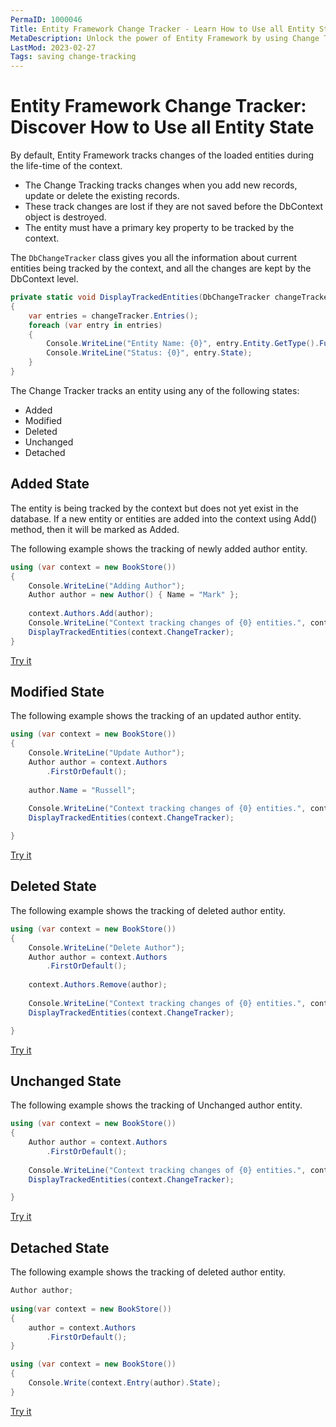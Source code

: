 ```yaml
---
PermaID: 1000046
Title: Entity Framework Change Tracker - Learn How to Use all Entity State
MetaDescription: Unlock the power of Entity Framework by using Change Tracker, understanding how it works, and the possible state of an entity entry. Learn about the possible state such as 'Added', 'Unchanged', 'Modified', 'Deleted', 'Detached' and their behaviors.
LastMod: 2023-02-27
Tags: saving change-tracking
---
```


# Entity Framework Change Tracker: Discover How to Use all Entity State

By default, Entity Framework tracks changes of the loaded entities during the life-time of the context. 

 - The Change Tracking tracks changes when you add new records, update or delete the existing records.
 - These track changes are lost if they are not saved before the DbContext object is destroyed.
 - The entity must have a primary key property to be tracked by the context. 

The `DbChangeTracker` class gives you all the information about current entities being tracked by the context, and all the changes are kept by the DbContext level. 

```csharp
private static void DisplayTrackedEntities(DbChangeTracker changeTracker)
{
    var entries = changeTracker.Entries();
    foreach (var entry in entries)
    {
        Console.WriteLine("Entity Name: {0}", entry.Entity.GetType().FullName);
        Console.WriteLine("Status: {0}", entry.State);
    }
}
```

The Change Tracker tracks an entity using any of the following states:

 - Added
 - Modified
 - Deleted
 - Unchanged
 - Detached

## Added State

The entity is being tracked by the context but does not yet exist in the database. If a new entity or entities are added into the context using Add() method, then it will be marked as Added.

The following example shows the tracking of newly added author entity.

```csharp
using (var context = new BookStore())
{
    Console.WriteLine("Adding Author");
    Author author = new Author() { Name = "Mark" };
     
    context.Authors.Add(author);
    Console.WriteLine("Context tracking changes of {0} entities.", context.ChangeTracker.Entries().Count());
    DisplayTrackedEntities(context.ChangeTracker);
}
```

[Try it](https://dotnetfiddle.net/C1HeLd)

## Modified State

The following example shows the tracking of an updated author entity.

```csharp
using (var context = new BookStore())
{
    Console.WriteLine("Update Author");
    Author author = context.Authors
        .FirstOrDefault();
     
    author.Name = "Russell";
    
    Console.WriteLine("Context tracking changes of {0} entities.", context.ChangeTracker.Entries().Count());
    DisplayTrackedEntities(context.ChangeTracker);

}
```

[Try it](https://dotnetfiddle.net/FhwwVr)

## Deleted State

The following example shows the tracking of deleted author entity.

```csharp
using (var context = new BookStore())
{
    Console.WriteLine("Delete Author");
    Author author = context.Authors
        .FirstOrDefault();
     
    context.Authors.Remove(author);
    
    Console.WriteLine("Context tracking changes of {0} entities.", context.ChangeTracker.Entries().Count());
    DisplayTrackedEntities(context.ChangeTracker);

}
```
[Try it](https://dotnetfiddle.net/FwuStm)

## Unchanged State

The following example shows the tracking of Unchanged author entity.

```csharp
using (var context = new BookStore())
{
    Author author = context.Authors
        .FirstOrDefault();
    
    Console.WriteLine("Context tracking changes of {0} entities.", context.ChangeTracker.Entries().Count());
    DisplayTrackedEntities(context.ChangeTracker);

}
```
[Try it](https://dotnetfiddle.net/FSYP09)

## Detached State

The following example shows the tracking of deleted author entity.

```csharp
Author author;
        
using(var context = new BookStore())
{
    author = context.Authors
        .FirstOrDefault();
}

using (var context = new BookStore())
{                    
    Console.Write(context.Entry(author).State);
}
```
[Try it](https://dotnetfiddle.net/MYDepn)